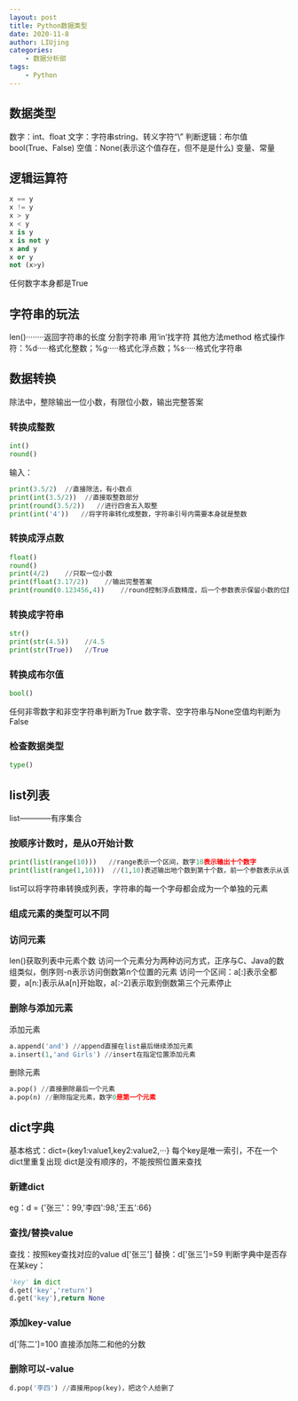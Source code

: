 ```yaml
---
layout: post
title: Python数据类型
date: 2020-11-8
author: LIUjing
categories:
    - 数据分析部
tags:
    - Python
---
```


## 数据类型

数字：int、float
文字：字符串string、转义字符“\”
判断逻辑：布尔值bool(True、False)
空值：None(表示这个值存在，但不是是什么)
变量、常量

## 逻辑运算符

```python
x == y
x != y
x > y
x < y
x is y
x is not y
x and y
x or y
not (x>y)
```
任何数字本身都是True

## 字符串的玩法

len()········返回字符串的长度
分割字符串
用‘in’找字符
其他方法method
格式操作符：%d·····格式化整数；%g·····格式化浮点数；%s·····格式化字符串

## 数据转换

除法中，整除输出一位小数，有限位小数，输出完整答案

### 转换成整数
```python
int()
round()
```
输入：
```python
print(3.5/2)  //直接除法，有小数点
print(int(3.5/2))  //直接取整数部分
print(round(3.5/2))   //进行四舍五入取整
print(int('4'))   //将字符串转化成整数，字符串引号内需要本身就是整数
```

### 转换成浮点数
```python
float()
round()
print(4/2)    //只取一位小数
print(float(3.17/2))    //输出完整答案
print(round(0.123456,4))    //round控制浮点数精度，后一个参数表示保留小数的位数
```

### 转换成字符串
```python
str()
print(str(4.5))    //4.5
print(str(True))   //True
```

### 转换成布尔值

```python
bool()
```
任何非零数字和非空字符串判断为True
数字零、空字符串与None空值均判断为False

### 检查数据类型
```python
type()
```

## list列表

list————有序集合

### 按顺序计数时，是从0开始计数
```python
print(list(range(10)))   //range表示一个区间，数字10表示输出十个数字
print(list(range(1,10)))  //(1,10)表述输出地个数到第十个数，前一个参数表示从该元素输出，后一个参数表示输出到这个集合中的第几个元素
```
list可以将字符串转换成列表，字符串的每一个字母都会成为一个单独的元素

### 组成元素的类型可以不同

### 访问元素

len()获取列表中元素个数
访问一个元素分为两种访问方式，正序与C、Java的数组类似，倒序则-n表示访问倒数第n个位置的元素
访问一个区间：a[:]表示全都要，a[n:]表示从a[n]开始取，a[:-2]表示取到倒数第三个元素停止

### 删除与添加元素

添加元素 
```python
a.append('and') //append直接在list最后继续添加元素
a.insert(1,'and Girls') //insert在指定位置添加元素
```
删除元素
```python
a.pop() //直接删除最后一个元素
a.pop(n) //删除指定元素，数字0是第一个元素
```
## dict字典

基本格式：dict={key1:value1,key2:value2,···}
每个key是唯一索引，不在一个dict里重复出现
dict是没有顺序的，不能按照位置来查找

### 新建dict

eg：d = {'张三'：99,'李四':98,'王五':66}

### 查找/替换value

查找：按照key查找对应的value d['张三']
替换：d['张三']=59
判断字典中是否存在某key：
```python
'key' in dict
d.get('key','return')
d.get('key'),return None
```

### 添加key-value

d['陈二']=100   直接添加陈二和他的分数

### 删除可以-value
```python
d.pop('李四') //直接用pop(key)，把这个人给删了
```